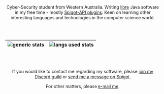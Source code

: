 <div align="center">

Cyber-Security student from Western Australia. Writing [libre](https://www.gnu.org/philosophy/free-sw.en.html) Java software in my free time - mostly [Spigot-API plugins](https://www.spigotmc.org/resources/authors/lokka30.828699/). Keen on learning other interesting languages and technologies in the computer science world.

<br />
<br />

| ![generic stats](https://github-readme-stats.vercel.app/api/?username=lokka30&theme=react&layout=compact&show_icons=true) | ![langs used stats](https://github-readme-stats.vercel.app/api/top-langs/?username=lokka30&theme=react&layout=compact&langs_count=10) |
| ------ | ------ |
 
<br />
<br />

If you would like to contact me regarding my software, please [join my Discord guild](https://www.discord.io/arcaneplugins) or [send me a message on Spigot](https://www.spigotmc.org/conversations/add?to=lokka30).

For other matters, please [e-mail me](mailto:lokka30@protonmail.com).

</div>
